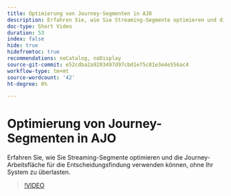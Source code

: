 ```yaml
---
title: Optimierung von Journey-Segmenten in AJO
description: Erfahren Sie, wie Sie Streaming-Segmente optimieren und die Journey-Arbeitsfläche für die Entscheidungsfindung verwenden können, ohne Ihr System zu überlasten.
doc-type: Short Video
duration: 53
index: false
hide: true
hidefromtoc: true
recommendations: noCatalog, noDisplay
source-git-commit: e52cdba2a9203497d97cbd1e75c81e3e4e556ac4
workflow-type: tm+mt
source-wordcount: '42'
ht-degree: 0%

---
```



# Optimierung von Journey-Segmenten in AJO

Erfahren Sie, wie Sie Streaming-Segmente optimieren und die Journey-Arbeitsfläche für die Entscheidungsfindung verwenden können, ohne Ihr System zu überlasten.

<!-- 62_S522_3442522_52_streamlining-journey-segments-in-ajo -->
>[!VIDEO](https://video.tv.adobe.com/v/3460462/?learn=on&enablevpops=true&captions=ger)
